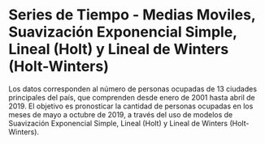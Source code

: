 # Series de Tiempo - Medias Moviles, Suavización Exponencial Simple, Lineal (Holt) y Lineal de Winters (Holt-Winters)

Los datos corresponden al número de personas ocupadas de 13 ciudades principales del país, que comprenden desde enero de 2001 hasta abril de 2019. El objetivo es pronosticar la cantidad de personas ocupadas en los meses de mayo a octubre de 2019, a través del uso de modelos de Suavización Exponencial Simple, Lineal (Holt) y Lineal de Winters (Holt-Winters).

